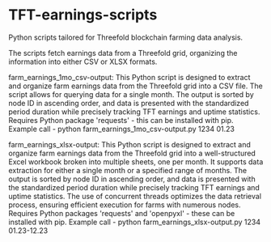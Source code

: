 # TFT-earnings-scripts
Python scripts tailored for Threefold blockchain farming data analysis. 

The scripts fetch earnings data from a Threefold grid, organizing the information into either CSV or XLSX formats.

farm_earnings_1mo_csv-output:
This Python script is designed to extract and organize farm earnings data from the Threefold grid into a CSV file. The script allows for querying data for a single month. The output is sorted by node ID in ascending order, and data is presented with the standardized period duration while precisely tracking TFT earnings and uptime statistics.
Requires Python package 'requests' - this can be installed with pip. Example call - python farm_earnings_1mo_csv-output.py 1234 01.23

farm_earnings_xlsx-output:
This Python script is designed to extract and organize farm earnings data from the Threefold grid into a well-structured Excel workbook broken into multiple sheets, one per month. It supports data extraction for either a single month or a specified range of months. The output is sorted by node ID in ascending order, and data is presented with the standardized period duration while precisely tracking TFT earnings and uptime statistics. The use of concurrent threads optimizes the data retrieval process, ensuring efficient execution for farms with numerous nodes.
Requires Python packages 'requests' and 'openpyxl' - these can be installed with pip. Example call - python farm_earnings_xlsx-output.py 1234 01.23-12.23
